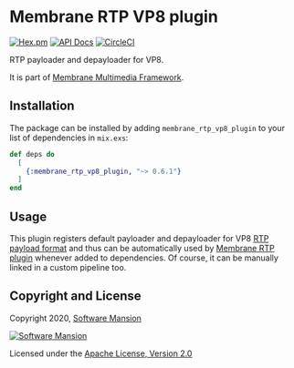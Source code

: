 # Membrane RTP VP8 plugin

[![Hex.pm](https://img.shields.io/hexpm/v/membrane_rtp_vp8_plugin.svg)](https://hex.pm/packages/membrane_rtp_vp8_plugin)
[![API Docs](https://img.shields.io/badge/api-docs-yellow.svg?style=flat)](https://hexdocs.pm/membrane_rtp_vp8_plugin/)
[![CircleCI](https://circleci.com/gh/membraneframework/membrane_rtp_vp8_plugin.svg?style=svg)](https://circleci.com/gh/membraneframework/membrane_rtp_vp8_plugin)

RTP payloader and depayloader for VP8.

It is part of [Membrane Multimedia Framework](https://membrane.stream).

## Installation

The package can be installed by adding `membrane_rtp_vp8_plugin` to your list of dependencies in `mix.exs`:

```elixir
def deps do
  [
    {:membrane_rtp_vp8_plugin, "~> 0.6.1"}
  ]
end
```

## Usage

This plugin registers default payloader and depayloader for VP8 [RTP payload format](https://hexdocs.pm/membrane_rtp_format/Membrane.RTP.PayloadFormat.html)
and thus can be automatically used by [Membrane RTP plugin](https://hexdocs.pm/membrane_rtp_plugin) whenever added to dependencies.
Of course, it can be manually linked in a custom pipeline too.

## Copyright and License

Copyright 2020, [Software Mansion](https://swmansion.com/?utm_source=git&utm_medium=readme&utm_campaign=membrane_rtp_vp8_plugin)

[![Software Mansion](https://logo.swmansion.com/logo?color=white&variant=desktop&width=200&tag=membrane-github)](https://swmansion.com/?utm_source=git&utm_medium=readme&utm_campaign=membrane_rtp_vp8_plugin)

Licensed under the [Apache License, Version 2.0](LICENSE)
